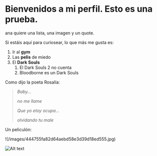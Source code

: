 # Bienvenidos a mi perfil. Esto es una prueba.
ana quiere una lista, una imagen y un quote.

Si estáis aquí para curiosear, lo que más me gusta es:
1. Ir al **gym**
2. Las **pelis** de miedo
3. El **Dark Souls**
    1. El Dark Souls 2 no cuenta
    2. Bloodborne es un Dark Souls

Como dijo la poeta Rosalía:
>*Baby...*
>
> *no me llame*
>
> *Que yo etoy ocupa...* 
>
> *olvidando tu male*

Un peliculón:

!(/images/444755fa82d64aebd58e3d39d18ed555.jpg)

![Alt text](https://i.pinimg.com/originals/44/47/55/444755fa82d64aebd58e3d39d18ed555.jpg)

<!--
**manuelgomezasir1/manuelgomezasir1** is a ✨ _special_ ✨ repository because its `README.md` (this file) appears on your GitHub profile.

Here are some ideas to get you started:

- 🔭 I’m currently working on ...
- 🌱 I’m currently learning ...
- 👯 I’m looking to collaborate on ...
- 🤔 I’m looking for help with ...
- 💬 Ask me about ...
- 📫 How to reach me: ...
- 😄 Pronouns: ...
- ⚡ Fun fact: ...
-->
